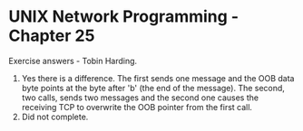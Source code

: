 UNIX Network Programming - Chapter 25
======================================
Exercise answers - Tobin Harding.

1. Yes there is a difference. The first sends one message and the OOB data byte
   points at the byte after 'b' (the end of the message). The second, two calls,
   sends two messages and the second one causes the receiving TCP to overwrite
   the OOB pointer from the first call.
2. Did not complete.
